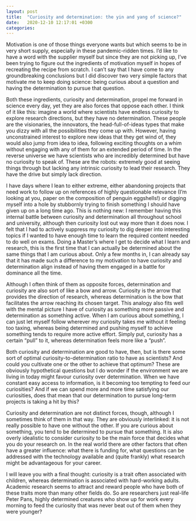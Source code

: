 ```yaml
---
layout: post
title:  "Curiosity and determination: the yin and yang of science?"
date:   2020-12-10 12:17:01 +0300
categories: 
---
```

 

Motivation is one of those things everyone wants but which seems to be in very short supply, especially in these pandemic-ridden times. I’d like to have a word with the supplier myself but since they are not picking up, I’ve been trying to figure out the ingredients of motivation myself in hopes of recreating the recipe from scratch. I can’t say that I have come to any groundbreaking conclusions but I did discover two very simple factors that motivate me to keep doing science: being curious about a question and having the determination to pursue that question.

Both these ingredients, curiosity and determination, propel me forward in science every day, yet they are also forces that oppose each other. I think of it like this: imagine a world where scientists have endless curiosity to explore research directions, but they have no determination. These people are the visionaries, the innovators, the head-full-of-ideas types that make you dizzy with all the possibilities they come up with. However, having unconstrained interest to explore new ideas that they get wind of, they would also jump from idea to idea, following exciting thoughts on a whim without engaging with any of them for an extended period of time. In the reverse universe we have scientists who are incredibly determined but have no curiosity to speak of. These are the robots: extremely good at seeing things through but lacking any intrinsic curiosity to lead their research. They have the drive but simply lack direction.

I have days where I lean to either extreme, either abandoning projects that need work to follow up on references of highly questionable relevance (I’m looking at you, paper on the composition of penguin eggshells!) or digging myself into a hole by stubbornly trying to finish something I should have given up on a long time ago. This is nothing new: I remember having this internal battle between curiosity and determination all throughout school and university, although then curiosity lost out way more than it does now. I felt that I had to actively suppress my curiosity to dig deeper into interesting topics if I wanted to have enough time to learn the required content needed to do well on exams. Doing a Master’s where I get to decide what I learn and research, this is the first time that I can actually be determined about the same things that I am curious about. Only a few months in, I can already say that it has made such a difference to my motivation to have curiosity and determination align instead of having them engaged in a battle for dominance all the time.

Although I often think of them as opposite forces, determination and curiosity are also sort of like a bow and arrow. Curiosity is the arrow that provides the direction of research, whereas determination is the bow that facilitates the arrow reaching its chosen target. This analogy also fits well with the mental picture I have of curiosity as something more passive and determination as something active. When I am curious about something, I can just let myself follow wherever my curiosity takes me without it feeling too taxing, whereas being determined and pushing myself to achieve something tends to require more active effort. Simply put, curiosity has a certain “pull” to it, whereas determination feels more like a “push”.

Both curiosity and determination are good to have, then, but is there some sort of optimal curiosity-to-determination ratio to have as scientists? And could you cultivate one or the other to achieve that optimum? These are obviously hypothetical questions but I do wonder if the environment we are living in today might favour curiosity over determination. When we have constant easy access to information, is it becoming too tempting to feed our curiosities? And if we can spend more and more time satisfying our curiosities, does that mean that our determination to pursue long-term projects is taking a hit by this?

Curiosity and determination are not distinct forces, though, although I sometimes think of them in that way. They are obviously interlinked: it is not really possible to have one without the other. If you are curious about something, you tend to be determined to pursue that something. It is also overly idealistic to consider curiosity to be the main force that decides what you do your research on. In the real world there are other factors that often have a greater influence: what there is funding for, what questions can be addressed with the technology available and (quite frankly) what research might be advantageous for your career.

I will leave you with a final thought: curiosity is a trait often associated with children, whereas determination is associated with hard-working adults. Academic research seems to attract and reward people who have both of these traits more than many other fields do. So are researchers just real-life Peter Pans, highly determined creatures who show up for work every morning to feed the curiosity that was never beat out of them when they were younger?
